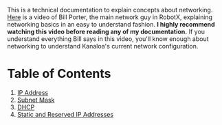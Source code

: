 This is a technical documentation to explain concepts about networking. [Here](https://www.youtube.com/watch?v=xA9bsGBx5vs) is a video of Bill Porter, the main network guy in RobotX, explaining networking basics in an easy to understand fashion. **I highly recommend watching this video before reading any of my documentation.** If you understand everything Bill says in this video, you'll know enough about networking to understand Kanaloa's current network configuration. 

# Table of Contents
1. [IP Address](https://github.com/riplaboratory/Kanaloa/blob/master/Tutorials/Networking/IP_Address.md)
2. [Subnet Mask](https://github.com/riplaboratory/Kanaloa/blob/master/Tutorials/Networking/Subnet_Mask.md)
3. [DHCP](https://github.com/riplaboratory/Kanaloa/blob/master/Tutorials/Networking/DHCP.md) 
4. [Static and Reserved IP Addresses](https://github.com/riplaboratory/Kanaloa/blob/master/Tutorials/Networking/Static_and_Reserved_IP.md)
